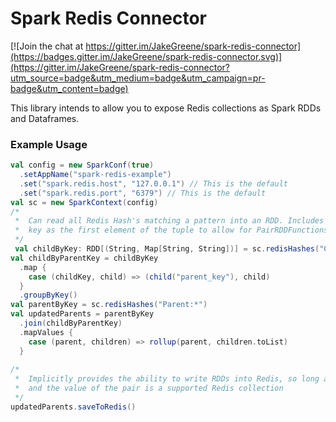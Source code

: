 # Spark Redis Connector

[![Join the chat at https://gitter.im/JakeGreene/spark-redis-connector](https://badges.gitter.im/JakeGreene/spark-redis-connector.svg)](https://gitter.im/JakeGreene/spark-redis-connector?utm_source=badge&utm_medium=badge&utm_campaign=pr-badge&utm_content=badge)

This library intends to allow you to expose Redis collections as Spark RDDs and Dataframes.

### Example Usage
```scala
val config = new SparkConf(true)
  .setAppName("spark-redis-example")
  .set("spark.redis.host", "127.0.0.1") // This is the default
  .set("spark.redis.port", "6379") // This is the default
val sc = new SparkContext(config)
/*
 *  Can read all Redis Hash's matching a pattern into an RDD. Includes the
 *  key as the first element of the tuple to allow for PairRDDFunctions
 */
 val childByKey: RDD[(String, Map[String, String])] = sc.redisHashes("Child:*")
val childByParentKey = childByKey
  .map {
    case (childKey, child) => (child("parent_key"), child)
  }
  .groupByKey()
val parentByKey = sc.redisHashes("Parent:*")
val updatedParents = parentByKey
  .join(childByParentKey)
  .mapValues {
    case (parent, children) => rollup(parent, children.toList)
  }
      
/*
 *  Implicitly provides the ability to write RDDs into Redis, so long as the RDD contains pairs
 *  and the value of the pair is a supported Redis collection
 */
updatedParents.saveToRedis()
```
